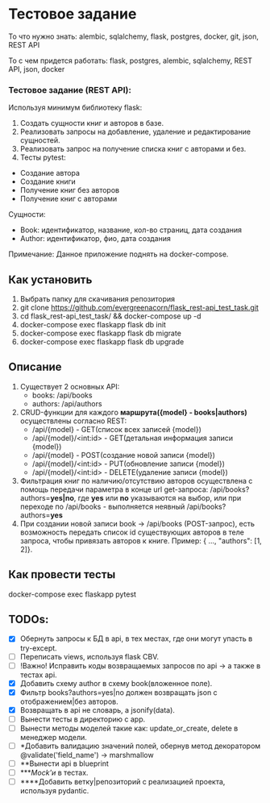 # Тестовое задание

То что нужно знать: alembic, sqlalchemy, flask, postgres, docker, git, json, REST API

То с чем придется работать: flask, postgres, alembic, sqlalchemy, REST API, json, docker


### Тестовое задание (REST API):
Используя минимум библиотеку flask:
1. Создать  сущности книг и авторов в базе.
2. Реализовать запросы на добавление, удаление и редактирование сущностей.
3. Реализовать запрос на получение списка книг с авторами и без.
4. Тесты pytest:
- Создание автора
- Создание книги
- Получение книг без авторов
- Получение книг с авторами


Сущности:
- Book: идентификатор, название, кол-во страниц, дата создания
- Author: идентификатор, фио, дата создания

Примечание:
Данное приложение поднять на docker-compose.


## Как установить
1. Выбрать папку для скачивания репозитория
2. git clone https://github.com/evergreenacorn/flask_rest-api_test_task.git
3. cd flask_rest-api_test_task/ && docker-compose up -d
4. docker-compose exec flaskapp flask db init
5. docker-compose exec flaskapp flask db migrate
6. docker-compose exec flaskapp flask db upgrade

## Описание
1. Существует 2 основных API:
    - books: /api/books
    - authors: /api/authors
2. CRUD-функции для каждого **маршрута({model} - books|authors)** осуществлены согласно REST:
    - /api/{model} - GET(список всех записей {model})
    - /api/{model}/\<int:id> - GET(детальная информация записи {model})
    - /api/{model} - POST(создание новой записи {model})
    - /api/{model}/\<int:id> - PUT(обновление записи {model})
    - /api/{model}/\<int:id> - DELETE(удаление записи {model})
3. Фильтрация книг по наличию/отсутствию авторов осуществлена с помощь передачи параметра в конце url get-запроса: /api/books?authors=**yes|no**, где **yes** или **no** указываются на выбор, или при переходе по /api/books - выполняется неявный /api/books?authors=**yes**
4. При создании новой записи book -> /api/books (POST-запрос), есть возможность передать список id существующих авторов в теле запроса, чтобы привязать авторов к книге. Пример: { ..., "authors": [1, 2]}.

## Как провести тесты
docker-compose exec flaskapp pytest


## TODOs:
- [x] Обернуть запросы к БД в api, в тех местах, где они могут упасть в try-except.
- [ ] Переписать views, используя flask CBV.
- [ ] \!Важно\! Исправить коды возвращаемых запросов по api -> а также в тестах api.
- [x] Добавить схему author в схему book(вложенное поле).
- [x] Фильтр books?authors=yes|no должен возвращать json с отображением|без авторов.
- [x] Возвращать в api не словарь, а jsonify(data).
- [ ] Вынести тесты в директорию с app.
- [ ] Вынести методы моделей такие как: update_or_create, delete в менеджер модели.
- [ ] \*Добавить валидацию значений полей, обернув метод декоратором @validate('field_name') -> marshmallow
- [ ] \*\*Вынести api в blueprint
- [ ] \*\*\**Mock'и* в тестах.
- [ ] \*\*\*\*Добавить ветку|репозиторий с реализацией проекта, используя pydantic.
